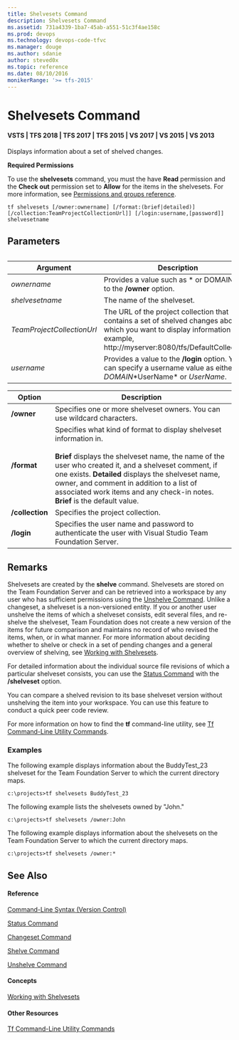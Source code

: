 ```yaml
---
title: Shelvesets Command
description: Shelvesets Command
ms.assetid: 731a4339-1ba7-45ab-a551-51c3f4ae158c
ms.prod: devops
ms.technology: devops-code-tfvc
ms.manager: douge
ms.author: sdanie
author: steved0x
ms.topic: reference
ms.date: 08/10/2016
monikerRange: '>= tfs-2015'
---
```



# Shelvesets Command

#### VSTS | TFS 2018 | TFS 2017 | TFS 2015 | VS 2017 | VS 2015 | VS 2013

Displays information about a set of shelved changes.

**Required Permissions**

To use the **shelvesets** command, you must the have **Read** permission and the **Check out** permission set to **Allow** for the items in the shelvesets. For more information, see [Permissions and groups reference](../../organizations/security/permissions.md).

    tf shelvesets [/owner:ownername] [/format:(brief|detailed)] [/collection:TeamProjectCollectionUrl]] [/login:username,[password]] shelvesetname
## Parameters<table>
|**Argument**|**Description**|
|---|---|
|*ownername*|Provides a value such as * or DOMAIN\john to the **/owner** option.|
|*shelvesetname*|The name of the shelveset.|
|*TeamProjectCollectionUrl*|The URL of the project collection that contains a set of shelved changes about which you want to display information (for example, http://myserver:8080/tfs/DefaultCollection).|
|*username*|Provides a value to the **/login** option. You can specify a username value as either *DOMAIN*\*UserName* or *UserName*.|

|**Option**|**Description**|
|---|---|
|**/owner**|Specifies one or more shelveset owners. You can use wildcard characters.|
|**/format**|Specifies what kind of format to display shelveset information in.<br /><br />**Brief** displays the shelveset name, the name of the user who created it, and a shelveset comment, if one exists. **Detailed** displays the shelveset name, owner, and comment in addition to a list of associated work items and any check-in notes. **Brief** is the default value.|
|**/collection**|Specifies the project collection.|
|**/login**|Specifies the user name and password to authenticate the user with Visual Studio Team Foundation Server.|

## Remarks
Shelvesets are created by the **shelve** command. Shelvesets are stored on the Team Foundation Server and can be retrieved into a workspace by any user who has sufficient permissions using the [Unshelve Command](unshelve-command.md). Unlike a changeset, a shelveset is a non-versioned entity. If you or another user unshelve the items of which a shelveset consists, edit several files, and re-shelve the shelveset, Team Foundation does not create a new version of the items for future comparison and maintains no record of who revised the items, when, or in what manner. For more information about deciding whether to shelve or check in a set of pending changes and a general overview of shelving, see [Working with Shelvesets](suspend-your-work-manage-your-shelvesets.md).

For detailed information about the individual source file revisions of which a particular shelveset consists, you can use the [Status Command](status-command.md) with the **/shelveset** option.

You can compare a shelved revision to its base shelveset version without unshelving the item into your workspace. You can use this feature to conduct a quick peer code review.

For more information on how to find the **tf** command-line utility, see [Tf Command-Line Utility Commands](https://msdn.microsoft.com/library/z51z7zy0).

### Examples

The following example displays information about the BuddyTest\_23 shelveset for the Team Foundation Server to which the current directory maps.

    c:\projects>tf shelvesets BuddyTest_23

The following example lists the shelvesets owned by "John."

    c:\projects>tf shelvesets /owner:John

The following example displays information about the shelvesets on the Team Foundation Server to which the current directory maps.

    c:\projects>tf shelvesets /owner:*

## See Also

#### Reference

[Command-Line Syntax (Version Control)](https://msdn.microsoft.com/library/56f7w6be)

[Status Command](status-command.md)

[Changeset Command](changeset-command.md)

[Shelve Command](shelve-command.md)

[Unshelve Command](unshelve-command.md)

#### Concepts

[Working with Shelvesets](suspend-your-work-manage-your-shelvesets.md)

#### Other Resources

[Tf Command-Line Utility Commands](https://msdn.microsoft.com/library/z51z7zy0)
